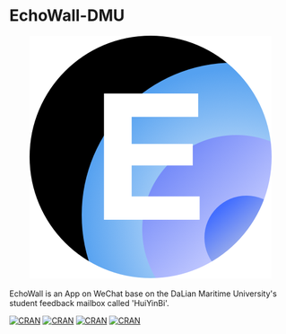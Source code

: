 # EchoWall-DMU

<div align="center" style="font-size:1.5em">
  <img src="https://github.com/REDMedis/EchoWall-DMU/blob/master/EchoWall_Logo2.png" style="margin:0"/ alt="Echo Wall Logo">
</div>

EchoWall is an App on WeChat base on the DaLian Maritime University's student feedback mailbox called 'HuiYinBi'.

[![CRAN](https://img.shields.io/badge/release-v2.0.0-ff69b4.svg)](https://github.com/REDMedis/EchoWall-DMU)
[![CRAN](https://img.shields.io/badge/node-v10.10.0-brightgreen.svg)](https://nodejs.org/zh-cn/)
[![CRAN](https://img.shields.io/badge/Data-DMU----echo-66ccff.svg)](http://oa.dlmu.edu.cn/echoWall/listEchoWall.do)
[![CRAN](https://img.shields.io/cran/l/devtools.svg)](https://github.com/REDMedis/EchoWall-DMU/blob/master/LICENSE)


